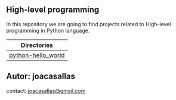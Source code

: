## High-level programming

In this repository we are going to find projects related to High-level programming in Python language.

|Directories|
|-----------|
|[python-hello_world](https://github.com/joacasallas2/holbertonschool-higher_level_programming/tree/main/python-hello_world)|

## Autor: joacasallas  
contact: joacasallas@gmail.com  

